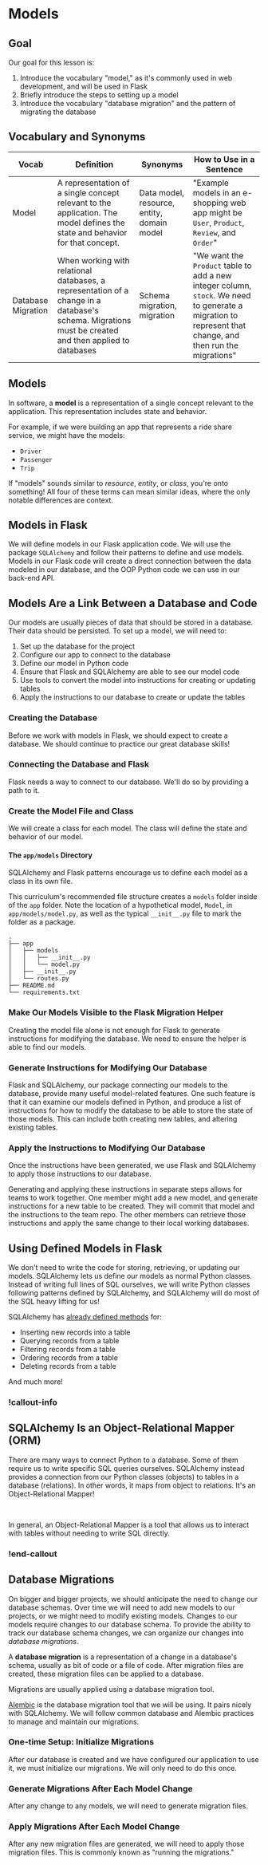 # Models

## Goal

Our goal for this lesson is:

1. Introduce the vocabulary "model," as it's commonly used in web development, and will be used in Flask
1. Briefly introduce the steps to setting up a model
1. Introduce the vocabulary "database migration" and the pattern of migrating the database

## Vocabulary and Synonyms

| Vocab              | Definition                                                                                                                                            | Synonyms                                   | How to Use in a Sentence                                                                                                                                  |
| ------------------ | ----------------------------------------------------------------------------------------------------------------------------------------------------- | ------------------------------------------ | --------------------------------------------------------------------------------------------------------------------------------------------------------- |
| Model              | A representation of a single concept relevant to the application. The model defines the state and behavior for that concept.                          | Data model, resource, entity, domain model | "Example models in an e-shopping web app might be `User`, `Product`, `Review`, and `Order`"                                                               |
| Database Migration | When working with relational databases, a representation of a change in a database's schema. Migrations must be created and then applied to databases | Schema migration, migration                | "We want the `Product` table to add a new integer column, `stock`. We need to generate a migration to represent that change, and then run the migrations" |

## Models

In software, a **model** is a representation of a single concept relevant to the application. This representation includes state and behavior.

For example, if we were building an app that represents a ride share service, we might have the models:

- `Driver`
- `Passenger`
- `Trip`

If "models" sounds similar to _resource_, _entity_, or _class_, you're onto something! All four of these terms can mean similar ideas, where the only notable differences are context.

## Models in Flask

We will define models in our Flask application code. We will use the package `SQLAlchemy` and follow their patterns to define and use models. Models in our Flask code will create a direct connection between the data modeled in our database, and the OOP Python code we can use in our back-end API.


## Models Are a Link Between a Database and Code

Our models are usually pieces of data that should be stored in a database. Their data should be persisted. To set up a model, we will need to:

1. Set up the database for the project
1. Configure our app to connect to the database
1. Define our model in Python code
1. Ensure that Flask and SQLAlchemy are able to see our model code
1. Use tools to convert the model into instructions for creating or updating tables
1. Apply the instructions to our database to create or update the tables

### Creating the Database

Before we work with models in Flask, we should expect to create a database. We should continue to practice our great database skills!


### Connecting the Database and Flask

Flask needs a way to connect to our database. We'll do so by providing a path to it.


### Create the Model File and Class

We will create a class for each model. The class will define the state and behavior of our model.

#### The `app/models` Directory

SQLAlchemy and Flask patterns encourage us to define each model as a class in its own file.

This curriculum's recommended file structure creates a `models` folder inside of the `app` folder. Note the location of a hypothetical model, `Model`, in `app/models/model.py`, as well as the typical `__init__.py` file to mark the folder as a package.

```
.
├── app
│   ├── models
│   │   ├── __init__.py
│   │   └── model.py
│   ├── __init__.py
│   └── routes.py
├── README.md
└── requirements.txt
```

### Make Our Models Visible to the Flask Migration Helper

Creating the model file alone is not enough for Flask to generate instructions for modifying the database. We need to ensure the helper is able to find our models.

### Generate Instructions for Modifying Our Database

Flask and SQLAlchemy, our package connecting our models to the database, provide many useful model-related features. One such feature is that it can examine our models defined in Python, and produce a list of instructions for how to modify the database to be able to store the state of those models. This can include both creating new tables, and altering existing tables.

### Apply the Instructions to Modifying Our Database

Once the instructions have been generated, we use Flask and SQLAlchemy to apply those instructions to our database.

Generating and applying these instructions in separate steps allows for teams to work together. One member might add a new model, and generate instructions for a new table to be created. They will commit that model and the instructions to the team repo. The other members can retrieve those instructions and apply the same change to their local working databases.

## Using Defined Models in Flask

We don't need to write the code for storing, retrieving, or updating our models. SQLAlchemy lets us define our models as normal Python classes. Instead of writing full lines of SQL ourselves, we will write Python classes following patterns defined by SQLAlchemy, and SQLAlchemy will do most of the SQL heavy lifting for us!

SQLAlchemy has [already defined methods](https://flask-sqlalchemy.palletsprojects.com/en/2.x/queries/) for:

- Inserting new records into a table
- Querying records from a table
- Filtering records from a table
- Ordering records from a table
- Deleting records from a table

And much more!

### !callout-info

## SQLAlchemy Is an Object-Relational Mapper (ORM)

There are many ways to connect Python to a database. Some of them require us to write specific SQL queries ourselves. SQLAlchemy instead provides a connection from our Python classes (objects) to tables in a database (relations). In other words, it maps from object to relations. It's an Object-Relational Mapper!

<br />

In general, an Object-Relational Mapper is a tool that allows us to interact with tables without needing to write SQL directly.

### !end-callout

## Database Migrations

On bigger and bigger projects, we should anticipate the need to change our database schemas. Over time we will need to add new models to our projects, or we might need to modify existing models. Changes to our models require changes to our database schema. To provide the ability to track our database schema changes, we can organize our changes into _database migrations_.

A **database migration** is a representation of a change in a database's schema, usually as bit of code or a file of code. After migration files are created, these migration files can be applied to a database.

Migrations are usually applied using a database migration tool.

[Alembic](https://alembic.sqlalchemy.org/en/latest/) is the database migration tool that we will be using. It pairs nicely with SQLAlchemy. We will follow common database and Alembic practices to manage and maintain our migrations.

### One-time Setup: Initialize Migrations

After our database is created and we have configured our application to use it, we must initialize our migrations. We will only need to do this once.

### Generate Migrations After Each Model Change

After any change to any models, we will need to generate migration files.

### Apply Migrations After Each Model Change

After any new migration files are generated, we will need to apply those migration files. This is commonly known as "running the migrations."
